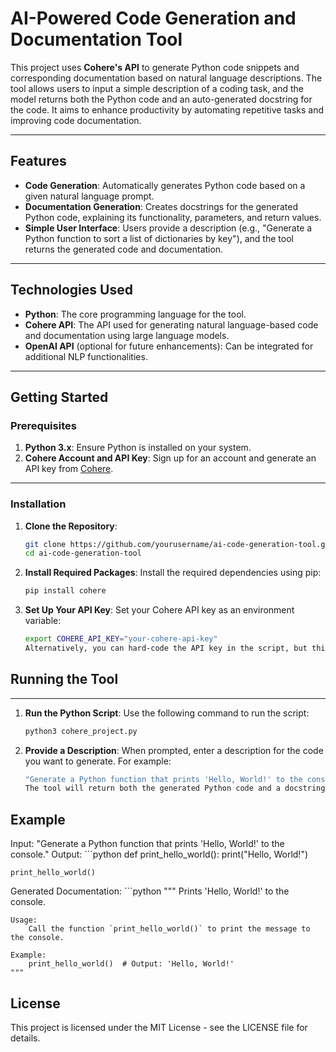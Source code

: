 # AI-Powered Code Generation and Documentation Tool

This project uses **Cohere's API** to generate Python code snippets and corresponding documentation based on natural language descriptions. The tool allows users to input a simple description of a coding task, and the model returns both the Python code and an auto-generated docstring for the code. It aims to enhance productivity by automating repetitive tasks and improving code documentation.

---

## Features

- **Code Generation**: Automatically generates Python code based on a given natural language prompt.
- **Documentation Generation**: Creates docstrings for the generated Python code, explaining its functionality, parameters, and return values.
- **Simple User Interface**: Users provide a description (e.g., "Generate a Python function to sort a list of dictionaries by key"), and the tool returns the generated code and documentation.

---

## Technologies Used

- **Python**: The core programming language for the tool.
- **Cohere API**: The API used for generating natural language-based code and documentation using large language models.
- **OpenAI API** (optional for future enhancements): Can be integrated for additional NLP functionalities.

---

## Getting Started

### Prerequisites

1. **Python 3.x**: Ensure Python is installed on your system.
2. **Cohere Account and API Key**: Sign up for an account and generate an API key from [Cohere](https://cohere.ai/).

---

### Installation

1. **Clone the Repository**:

   ```bash
   git clone https://github.com/yourusername/ai-code-generation-tool.git
   cd ai-code-generation-tool

2. **Install Required Packages**:
    Install the required dependencies using pip:

    ```bash
    pip install cohere

3. **Set Up Your API Key**:
    Set your Cohere API key as an environment variable:
    ```bash
    export COHERE_API_KEY="your-cohere-api-key"
    Alternatively, you can hard-code the API key in the script, but this is not recommended for security reasons.

## Running the Tool
---
1. **Run the Python Script**:
    Use the following command to run the script:

    ```bash
    python3 cohere_project.py

2. **Provide a Description**:
    When prompted, enter a description for the code you want to generate. For example:
    ```bash
    "Generate a Python function that prints 'Hello, World!' to the console."
    The tool will return both the generated Python code and a docstring explaining the code.
    
## Example
Input:
"Generate a Python function that prints 'Hello, World!' to the console."
Output:
    ```python
    def print_hello_world():
        print("Hello, World!")

    print_hello_world()
Generated Documentation:
    ```python
    """
    Prints 'Hello, World!' to the console.

    Usage:
        Call the function `print_hello_world()` to print the message to the console.

    Example:
        print_hello_world()  # Output: 'Hello, World!'
    """

## License
This project is licensed under the MIT License - see the LICENSE file for details.